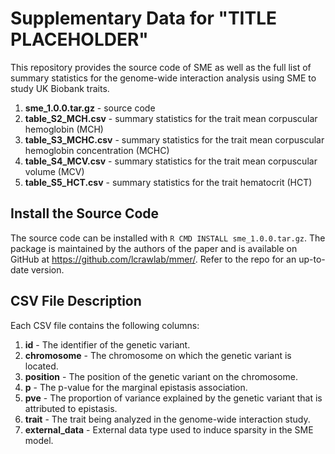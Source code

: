 # Supplementary Data for "TITLE PLACEHOLDER"

This repository provides the source code of SME as well as the full list of 
summary statistics for the genome-wide interaction analysis using SME to study 
UK Biobank traits.

1. **sme_1.0.0.tar.gz** - source code
2. **table_S2_MCH.csv** - summary statistics for the trait mean corpuscular
   hemoglobin (MCH)
3. **table_S3_MCHC.csv** - summary statistics for the trait mean corpuscular 
   hemoglobin concentration (MCHC) 
4. **table_S4_MCV.csv** - summary statistics for the trait mean corpuscular 
   volume 
   (MCV)
5. **table_S5_HCT.csv** - summary statistics for the trait hematocrit (HCT)

## Install the Source Code

The source code can be installed with `R CMD INSTALL sme_1.0.0.tar.gz`. The 
package is maintained by the authors of the paper and is available on GitHub
at https://github.com/lcrawlab/mmer/. Refer to the repo for an up-to-date 
version.

## CSV File Description

Each CSV file contains the following columns:

1.	**id** - The identifier of the genetic variant.
2.	**chromosome** - The chromosome on which the genetic variant is located.
3.	**position** - The position of the genetic variant on the chromosome.
4.	**p** - The p-value for the marginal epistasis association.
5.	**pve** - The proportion of variance explained by the genetic variant that 
      is attributed to epistasis.
6.	**trait** - The trait being analyzed in the genome-wide interaction study.
7.	**external_data** - External data type used to induce sparsity in the 
      SME model.